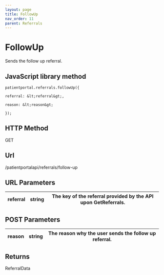 ```yaml
---
layout: page
title: FollowUp
nav_order: 11
parent: Referrals
---
```


# FollowUpSends the follow up referral.## JavaScript library method```patientportal.referrals.followUp({referral: &lt;referral&gt;,reason: &lt;reason&gt;});```## HTTP MethodGET## ****Url****/patientportalapi/referrals/follow-up## URL Parameters| referral | string | The key of the referral provided by the API upon GetReferrals. || --- | --- | --- |## POST Parameters| reason | string | The reason why the user sends the follow up referral. || --- | --- | --- |## ReturnsReferralData